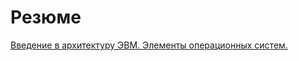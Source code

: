 <h1>Резюме</h1>

[Введение в архитектуру ЭВМ. Элементы операционных систем.](https://stepik.org/cert/1721243/)
